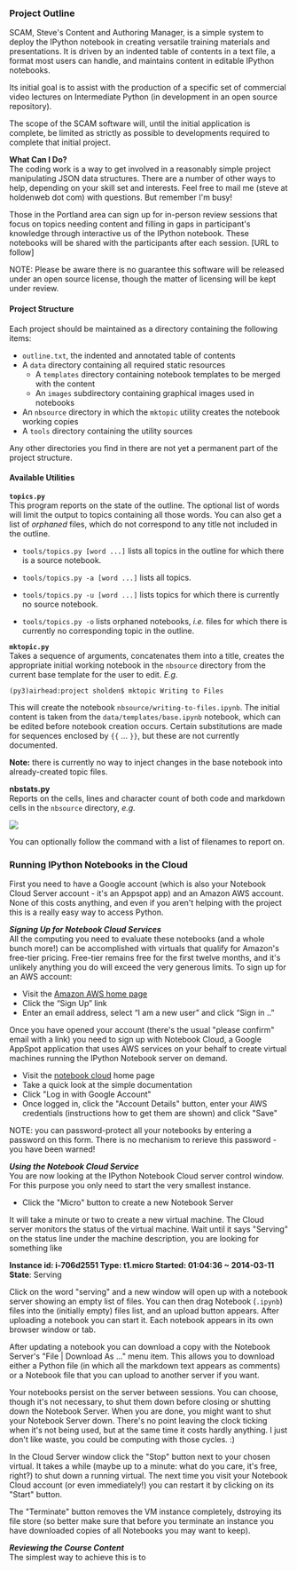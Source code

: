 ### Project Outline

SCAM, Steve's Content and Authoring Manager, is a simple system to deploy the IPython notebook in creating versatile training materials and presentations. It is driven by an indented table of contents in a text file, a format most users can handle, and maintains content in editable IPython notebooks.

Its initial goal is to assist with the production of a specific set of commercial video lectures on Intermediate Python (in development in an open source repository).

The scope of the SCAM software will, until the initial application is complete, be limited as strictly as possible to developments required to complete that initial project.

__What Can I Do?__  
The coding work is a way to get involved in a reasonably simple  project manipulating JSON data structures. There are a number of other ways to help, depending on your skill set and interests. Feel free to mail me (steve at holdenweb dot com) with questions. But remember I'm busy!

Those in the Portland area can sign up for in-person review sessions that focus on topics needing content and filling in gaps in participant's knowledge through interactive us of the IPython notebook. These notebooks will be shared with the participants after each session. [URL to follow]

NOTE: Please be aware there is no guarantee this software will be released under an open source license, though the matter of licensing will be kept under review.  

#### Project Structure


Each project should be maintained as a directory containing the following items:

  * `outline.txt`, the indented and annotated table of contents
  * A `data` directory containing all required static resources
    * A `templates` directory containing notebook templates to be merged
      with the content
    * An `images` subdirectory containing graphical images used in notebooks
  * An `nbsource` directory in which the `mktopic` utility creates the
    notebook working copies
  * A `tools` directory containing the utility sources

Any other directories you find in there are not yet a permanent part of the project structure.

#### Available Utilities


__`topics.py`__  
This program reports on the state of the outline. The optional list of words will limit the output to topics containing all those words. You can also get a list of _orphaned_ files, which do not correspond to any title not included in the outline. 

  * `tools/topics.py [word ...]` lists all topics in the outline
    for which there is a source notebook.

  * `tools/topics.py -a [word ...]` lists all topics.
  
  * `tools/topics.py -u [word ...]` lists topics for which
    there is currently no source notebook.
  
  * `tools/topics.py -o` lists orphaned notebooks, _i.e._ files
     for which there is currently no corresponding topic in the outline.

__`mktopic.py`__  
Takes a sequence of arguments, concatenates them into a title,
creates the appropriate initial working notebook in the `nbsource` directory from the current base template for the user to edit. _E.g._

`(py3)airhead:project sholden$ mktopic Writing to Files`

This will create the notebook `nbsource/writing-to-files.ipynb`. The initial content is taken from the `data/templates/base.ipynb` notebook, which can be edited before notebook creation occurs. Certain substitutions are made for sequences enclosed by `{{` ... `}}`, but these are not currently documented.

__Note:__ there is currently no way to inject changes in the base notebook into already-created topic files.

__nbstats.py__  
Reports on the cells, lines and character count of both code and markdown cells in the `nbsource` directory, _e.g._

<img src="files/images/nbstats_out.png" />

You can optionally follow the command with a list of filenames to report on.

### Running IPython Notebooks in the Cloud

First you need to have a Google account (which is also your Notebook Cloud Server account - it's an Appspot app) and an Amazon AWS account. None of this costs anything, and even if you aren't helping with the project this is a really easy way to access Python.

___Signing Up for Notebook Cloud Services___  
All the computing you need to evaluate these notebooks (and a whole bunch more!) can be accomplished with virtuals that qualify for Amazon's free-tier pricing. Free-tier remains free for the first twelve months, and it's unlikely anything you do will exceed the very generous limits. To sign up for an AWS account:

  * Visit the [Amazon AWS home page](http://aws.amazon.com) 
  * Click the “Sign Up” link
  * Enter an email address, select “I am a new user” and click “Sign in ..”

Once you have opened your account (there's the usual "please confirm" email with a link) you need to sign up with Notebook Cloud, a Google AppSpot application that uses AWS services on your behalf to create virtual machines running the IPython Notebook server on demand.

  * Visit the [notebook cloud](http://notebookcloud.appspot.com) home page
  * Take a quick look at the simple documentation
  * Click "Log in with Google Account"
  * Once logged in, click the "Account Details" button,
    enter your AWS credentials (instructions how to get them are shown)
    and click "Save"

NOTE: you can password-protect all your notebooks by entering a password on this form. There is no mechanism to rerieve this password - you have been warned!

___Using the Notebook Cloud Service___  
You are now looking at the IPython Notebook Cloud server control window. For this purpose you only need to start the very smallest instance.

  * Click the "Micro" button to create a new Notebook Server

It will take a minute or two to create a new virtual machine. The Cloud server monitors the status of the virtual machine. Wait until it says "Serving" on the status line under the machine description, you are looking for something like

  __Instance id: i-706d2551    Type: t1.micro    Started: 01:04:36 ~ 2014-03-11__  
    __State__: Serving

Click on the word "serving" and a new window will open up with a notebook server showing an empty list of files. You can then drag Notebook (`.ipynb`) files into the (initially empty) files list, and an upload button appears. After uploading a notebook you can start it. Each notebook appears in its own browser window or tab.

After updating a notebook you can download a copy with the Notebook Server's "File | Download As ..." menu item. This allows you to download either a Python file (in which all the markdown text appears as comments) or a Notebook file that you can upload to another server if you want.

Your notebooks persist on the server between sessions. You can choose, though it's not necessary, to shut them down before closing or shutting down the Notebook Server.
When you are done, you might want to shut your Notebook Server down. There's no point leaving the clock ticking when it's not being used, but at the same time it costs hardly anything. I just don't like waste, you could be computing with those cycles. :)

In the Cloud Server window click the "Stop" button next to your chosen virtual. It takes a while (maybe up to a minute: what do you care, it's free, right?) to shut down a running virtual. The next time you visit your Notebook Cloud account (or even immediately!) you can restart it by clicking on its "Start" button.

The "Terminate" button removes the VM instance completely, dstroying its file store (so better make sure that before you terminate an instance you have downloaded copies of all Notebooks you may want to keep).

___Reviewing the Course Content___  
The simplest way to achieve this is to 

